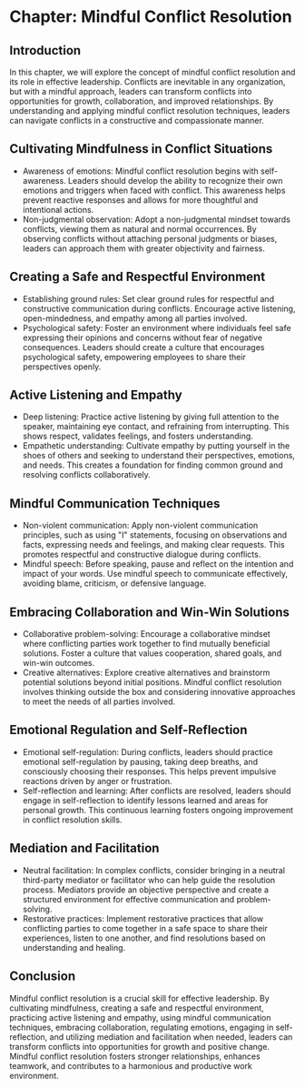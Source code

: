 Chapter: Mindful Conflict Resolution
====================================

Introduction
------------

In this chapter, we will explore the concept of mindful conflict resolution and its role in effective leadership. Conflicts are inevitable in any organization, but with a mindful approach, leaders can transform conflicts into opportunities for growth, collaboration, and improved relationships. By understanding and applying mindful conflict resolution techniques, leaders can navigate conflicts in a constructive and compassionate manner.

Cultivating Mindfulness in Conflict Situations
----------------------------------------------

* Awareness of emotions: Mindful conflict resolution begins with self-awareness. Leaders should develop the ability to recognize their own emotions and triggers when faced with conflict. This awareness helps prevent reactive responses and allows for more thoughtful and intentional actions.
* Non-judgmental observation: Adopt a non-judgmental mindset towards conflicts, viewing them as natural and normal occurrences. By observing conflicts without attaching personal judgments or biases, leaders can approach them with greater objectivity and fairness.

Creating a Safe and Respectful Environment
------------------------------------------

* Establishing ground rules: Set clear ground rules for respectful and constructive communication during conflicts. Encourage active listening, open-mindedness, and empathy among all parties involved.
* Psychological safety: Foster an environment where individuals feel safe expressing their opinions and concerns without fear of negative consequences. Leaders should create a culture that encourages psychological safety, empowering employees to share their perspectives openly.

Active Listening and Empathy
----------------------------

* Deep listening: Practice active listening by giving full attention to the speaker, maintaining eye contact, and refraining from interrupting. This shows respect, validates feelings, and fosters understanding.
* Empathetic understanding: Cultivate empathy by putting yourself in the shoes of others and seeking to understand their perspectives, emotions, and needs. This creates a foundation for finding common ground and resolving conflicts collaboratively.

Mindful Communication Techniques
--------------------------------

* Non-violent communication: Apply non-violent communication principles, such as using "I" statements, focusing on observations and facts, expressing needs and feelings, and making clear requests. This promotes respectful and constructive dialogue during conflicts.
* Mindful speech: Before speaking, pause and reflect on the intention and impact of your words. Use mindful speech to communicate effectively, avoiding blame, criticism, or defensive language.

Embracing Collaboration and Win-Win Solutions
---------------------------------------------

* Collaborative problem-solving: Encourage a collaborative mindset where conflicting parties work together to find mutually beneficial solutions. Foster a culture that values cooperation, shared goals, and win-win outcomes.
* Creative alternatives: Explore creative alternatives and brainstorm potential solutions beyond initial positions. Mindful conflict resolution involves thinking outside the box and considering innovative approaches to meet the needs of all parties involved.

Emotional Regulation and Self-Reflection
----------------------------------------

* Emotional self-regulation: During conflicts, leaders should practice emotional self-regulation by pausing, taking deep breaths, and consciously choosing their responses. This helps prevent impulsive reactions driven by anger or frustration.
* Self-reflection and learning: After conflicts are resolved, leaders should engage in self-reflection to identify lessons learned and areas for personal growth. This continuous learning fosters ongoing improvement in conflict resolution skills.

Mediation and Facilitation
--------------------------

* Neutral facilitation: In complex conflicts, consider bringing in a neutral third-party mediator or facilitator who can help guide the resolution process. Mediators provide an objective perspective and create a structured environment for effective communication and problem-solving.
* Restorative practices: Implement restorative practices that allow conflicting parties to come together in a safe space to share their experiences, listen to one another, and find resolutions based on understanding and healing.

Conclusion
----------

Mindful conflict resolution is a crucial skill for effective leadership. By cultivating mindfulness, creating a safe and respectful environment, practicing active listening and empathy, using mindful communication techniques, embracing collaboration, regulating emotions, engaging in self-reflection, and utilizing mediation and facilitation when needed, leaders can transform conflicts into opportunities for growth and positive change. Mindful conflict resolution fosters stronger relationships, enhances teamwork, and contributes to a harmonious and productive work environment.
